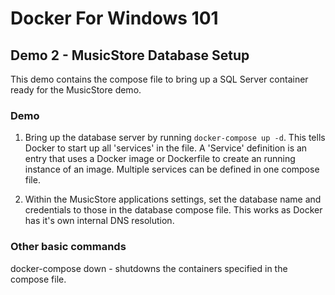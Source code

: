 # Docker For Windows 101

## Demo 2 - MusicStore Database Setup

This demo contains the compose file to bring up a SQL Server container ready for the MusicStore demo.

### Demo

1) Bring up the database server by running `docker-compose up -d`. This tells Docker to start up all 'services' in the file. A 'Service' definition is an entry that uses a Docker image or Dockerfile to create an running instance of an image. Multiple services can be defined in one compose file.

2) Within the MusicStore applications settings, set the database name and credentials to those in the database compose file. This works as Docker has it's own internal DNS resolution.

### Other basic commands

docker-compose down - shutdowns the containers specified in the compose file.
